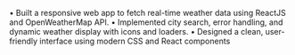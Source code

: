 • Built a responsive web app to fetch real-time weather data using ReactJS and OpenWeatherMap API.
 • Implemented city search, error handling, and dynamic weather display with icons and loaders.
 • Designed a clean, user-friendly interface using modern CSS and React components
